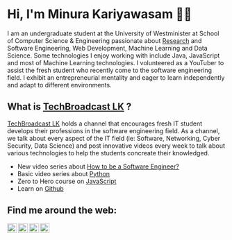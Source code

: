 # Hi, I'm Minura Kariyawasam 👋🏾 

I am an undergraduate student at the University of Westminister at School of Computer Science & Engineering passionate about [Research](https://www.researchgate.net/publication/344191651_Autonomous_Cars_Current_technologies_how_to_improve_accuracy_and_alternative_suggestions_for_car_implication_and_design_issues) and Software Engineering, Web Development, Machine Learning and Data Science. Some technologies I enjoy working with include Java, JavaScript and most of Machine Learning technologies. I volunteered as a YouTuber to assist the fresh student who recently come to the software engineering field. I exhibit an entrepreneurial mentality and eager to learn independently and adapt to different environments.

## What is [TechBroadcast LK](https://www.youtube.com/c/TechBroadcastLK/) ?

[TechBroadcast LK](https://www.youtube.com/c/TechBroadcastLK/) holds a channel that encourages fresh IT student develops their professions in the software engineering field. As a channel, we talk about every aspect of the IT field (ie: Software, Networking, Cyber Security, Data Science) and post innovative videos every week to talk about various technologies to help the students concreate their knowledged.

-   New video series about [How to be a Software Engineer?](https://www.youtube.com/playlist?list=PLOQDoNwLXrmfcSEqvlvJb7AUWy3bx7w49)
-   Basic video series about [Python](https://www.youtube.com/playlist?list=PLOQDoNwLXrmfOnfahowaOd8tRzYqhaKyT)
-   Zero to Hero course on [JavaScript](https://www.youtube.com/playlist?list=PLOQDoNwLXrmfIJbty_XZiPIXs6Reu7Mib)
-   Learn on [Github](https://www.youtube.com/watch?v=gdM2x83tm1s&t=559s)

## Find me around the web:

[<img align="left" alt="codeSTACKr | YouTube" width="22px" src="https://cdn.jsdelivr.net/npm/simple-icons@v3/icons/youtube.svg" />][youtube]
[<img align="left" alt="codeSTACKr | Twitter" width="22px" src="https://cdn.jsdelivr.net/npm/simple-icons@v3/icons/twitter.svg" />][twitter]
[<img align="left" alt="codeSTACKr | LinkedIn" width="22px" src="https://cdn.jsdelivr.net/npm/simple-icons@v3/icons/linkedin.svg" />][linkedin]
[<img align="left" alt="codeSTACKr | Instagram" width="22px" src="https://cdn.jsdelivr.net/npm/simple-icons@v3/icons/instagram.svg" />][instagram]

<br />

[course]: https://youtube.com/playlist?list=PLOQDoNwLXrmfcSEqvlvJb7AUWy3bx7w49
[twitter]: https://twitter.com/MinuKariyawasam
[youtube]: https://youtube.com/TechBroadcastLK
[instagram]: https://instagram.com/minurakariyawasam
[linkedin]: https://www.linkedin.com/in/minurakariyawasam/
